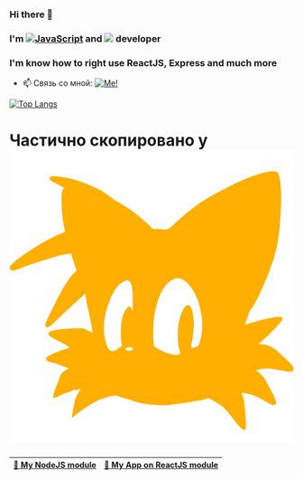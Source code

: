### Hi there 👋
### I'm <a href="https://learn.javascript.ru/"><img src="https://img.shields.io/badge/JavaScript-F7DF1E?style=flat&logo=JavaScript&logoColor=white" alt="JavaScript"/></a> and <a href="https://php.net"><img src="https://img.shields.io/badge/PHP-blue?logo=php&logoColor=white"/></a> developer
### I'm know how to right use ReactJS, Express and much more

- 📫 Связь со мной: <a href="https://vk.com/aakllmov"><img height="32" src="https://img.shields.io/badge/я-blue?logo=vk&logoColor=white" alt="Me!"/></a>

[![Top Langs](https://github-readme-stats.vercel.app/api/top-langs/?username=aakiimov&layout=compact)](https://github.com/anuraghazra/github-readme-stats)<br>

# Частично скопировано у <a href="https://github.com/tailsjs"><img src="https://github.com/tailsjs/tailsjs/raw/master/icons/tails.png" alt="tailsjs"/></a>
| [🤖 My NodeJS module](https://github.com/aakiimov/aakiimov-core/) | [🤖 My App on ReactJS module](https://github.com/aakiimov/marscoin) |
| ----------------------------------------------------------------------------- | ------------------------------------------------------------------------- |
